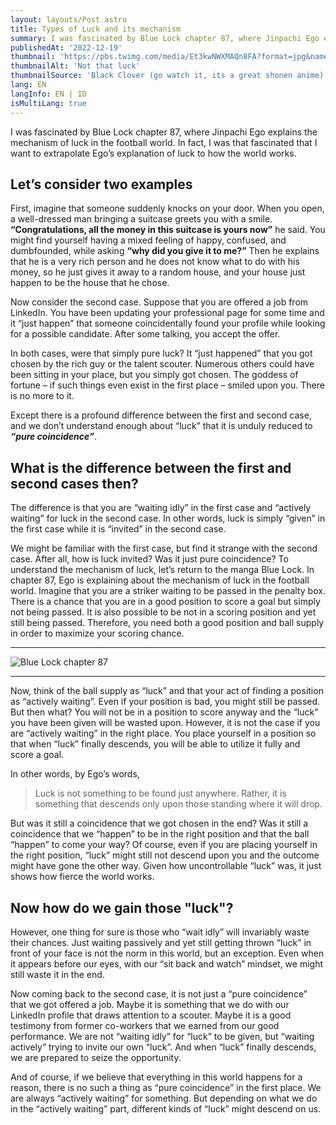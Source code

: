 ```yaml
---
layout: layouts/Post.astro
title: Types of Luck and its mechanism
summary: I was fascinated by Blue Lock chapter 87, where Jinpachi Ego explains the mechanism of luck in the football world
publishedAt: '2022-12-19'
thumbnail: 'https://pbs.twimg.com/media/Et3kwNWXMAQn8FA?format=jpg&name=small'
thumbnailAlt: 'Not that luck'
thumbnailSource: 'Black Clover (go watch it, its a great shonen anime)'
lang: EN
langInfo: EN | ID
isMultiLang: true
---
```


I was fascinated by Blue Lock chapter 87, where Jinpachi Ego explains the mechanism of luck in the football world. In fact, I was that fascinated that I want to extrapolate Ego’s explanation of luck to how the world works.

## Let’s consider two examples

First, imagine that someone suddenly knocks on your door. When you open, a well-dressed man bringing a suitcase greets you with a smile. **“Congratulations, all the money in this suitcase is yours now”** he said. You might find yourself having a mixed feeling of happy, confused, and dumbfounded, while asking **“why did you give it to me?”** Then he explains that he is a very rich person and he does not know what to do with his money, so he just gives it away to a random house, and your house just happen to be the house that he chose.

Now consider the second case. Suppose that you are offered a job from LinkedIn. You have been updating your professional page for some time and it “just happen” that someone coincidentally found your profile while looking for a possible candidate. After some talking, you accept the offer.

In both cases, were that simply pure luck? It “just happened” that you got chosen by the rich guy or the talent scouter. Numerous others could have been sitting in your place, but you simply got chosen. The goddess of fortune – if such things even exist in the first place – smiled upon you. There is no more to it.

Except there is a profound difference between the first and second case, and we don’t understand enough about “luck” that it is unduly reduced to ***“pure coincidence”***.

## What is the difference between the first and second cases then?

The difference is that you are “waiting idly” in the first case and “actively waiting” for luck in the second case. In other words, luck is simply “given” in the first case while it is “invited” in the second case.

We might be familiar with the first case, but find it strange with the second case. After all, how is luck invited? Was it just pure coincidence? To understand the mechanism of luck, let’s return to the manga Blue Lock. In chapter 87, Ego is explaining about the mechanism of luck in the football world. Imagine that you are a striker waiting to be passed in the penalty box. There is a chance that you are in a good position to score a goal but simply not being passed. It is also possible to be not in a scoring position and yet still being passed. Therefore, you need both a good position and ball supply in order to maximize your scoring chance.

---

![Blue Lock chapter 87](https://i.imgur.com/da8WF4f.png)

---

Now, think of the ball supply as “luck” and that your act of finding a position as “actively waiting”. Even if your position is bad, you might still be passed. But then what? You will not be in a position to score anyway and the “luck” you have been given will be wasted upon. However, it is not the case if you are “actively waiting” in the right place. You place yourself in a position so that when “luck” finally descends, you will be able to utilize it fully and score a goal.

In other words, by Ego’s words,

> Luck is not something to be found just anywhere. Rather, it is something that descends only upon those standing where it will drop.

But was it still a coincidence that we got chosen in the end? Was it still a coincidence that we “happen” to be in the right position and that the ball “happen” to come your way? Of course, even if you are placing yourself in the right position, “luck” might still not descend upon you and the outcome might have gone the other way. Given how uncontrollable “luck” was, it just shows how fierce the world works.

## Now how do we gain those "luck"?

However, one thing for sure is those who “wait idly” will invariably waste their chances. Just waiting passively and yet still getting thrown “luck” in front of your face is not the norm in this world, but an exception. Even when it appears before our eyes, with our “sit back and watch” mindset, we might still waste it in the end.

Now coming back to the second case, it is not just a “pure coincidence” that we got offered a job. Maybe it is something that we do with our LinkedIn profile that draws attention to a scouter. Maybe it is a good testimony from former co-workers that we earned from our good performance. We are not “waiting idly” for “luck” to be given, but “waiting actively” trying to invite our own “luck”. And when “luck” finally descends, we are prepared to seize the opportunity.

And of course, if we believe that everything in this world happens for a reason, there is no such a thing as “pure coincidence” in the first place. We are always “actively waiting” for something. But depending on what we do in the “actively waiting” part, different kinds of “luck” might descend on us.
